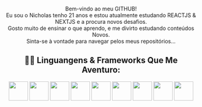 <div align="center" style="margin-top: 25px">
  <p style="margin-top: 25px; text-align: center">Bem-vindo ao meu GITHUB!
  <br>Eu sou o Nicholas tenho 21 anos e estou atualmente estudando REACTJS & NEXTJS e a procura novos desafios.
  <br>Gosto muito de ensinar o que aprendo, e me divirto estudando conteúdos Novos.
  <br>Sinta-se à vontade para navegar pelos meus repositórios...
</p>

## 🐱‍💻 Linguangens & Frameworks Que Me Aventuro:
<div align="center" style="display: inline_block;">
  <img width="50px" src="https://cdn.jsdelivr.net/gh/devicons/devicon/icons/html5/html5-original.svg" />
  <img width="50px" src="https://cdn.jsdelivr.net/gh/devicons/devicon/icons/css3/css3-original.svg"/>
  <img width="50px" src="https://cdn.jsdelivr.net/gh/devicons/devicon/icons/javascript/javascript-plain.svg"/>
  <img width="50px" src="https://cdn.jsdelivr.net/gh/devicons/devicon/icons/kotlin/kotlin-original.svg" />
  <img width="50px" src="https://cdn.jsdelivr.net/gh/devicons/devicon/icons/dart/dart-original.svg" />
  <img width="50px" src="https://cdn.jsdelivr.net/gh/devicons/devicon/icons/flutter/flutter-original.svg" />
  <img width="50px" src="https://cdn.jsdelivr.net/gh/devicons/devicon/icons/react/react-original.svg" />
  <img width="50px" src="https://cdn.jsdelivr.net/gh/devicons/devicon/icons/tailwindcss/tailwindcss-plain.svg" />
  <img width="50px" src="https://cdn.jsdelivr.net/gh/devicons/devicon/icons/sass/sass-original.svg"/>  
</div>
